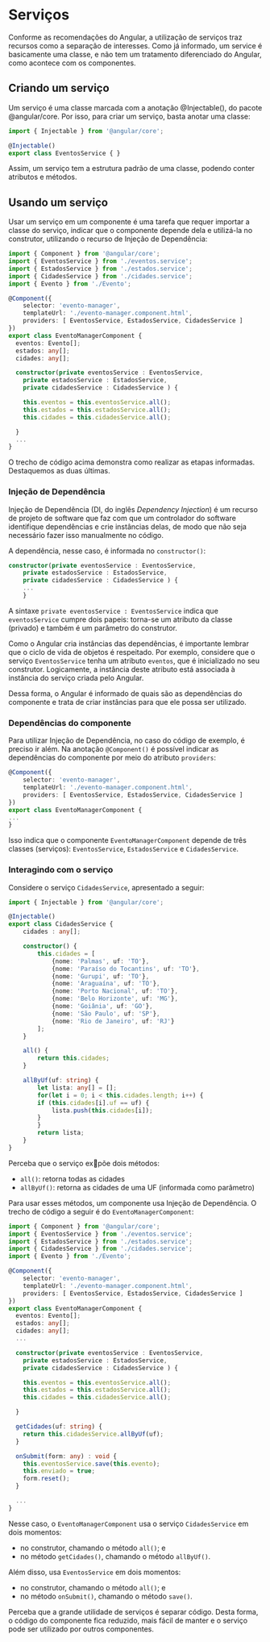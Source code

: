 # Serviços

Conforme as recomendações do Angular, a utilização de serviços traz recursos como a separação de interesses. Como já informado, um service é basicamente uma classe, e não tem um tratamento diferenciado do Angular, como acontece com os componentes.

## Criando um serviço

Um serviço é uma classe marcada com a anotação @Injectable\(\), do pacote @angular/core. Por isso, para criar um serviço, basta anotar uma classe:

```typescript
import { Injectable } from '@angular/core';

@Injectable()
export class EventosService { }
```

Assim, um serviço tem a estrutura padrão de uma classe, podendo conter atributos e métodos.

## Usando um serviço

Usar um serviço em um componente é uma tarefa que requer importar a classe do serviço, indicar que o componente depende dela e utilizá-la no construtor, utilizando o recurso de Injeção de Dependência:

```typescript
import { Component } from '@angular/core';
import { EventosService } from './eventos.service';
import { EstadosService } from './estados.service';
import { CidadesService } from './cidades.service';
import { Evento } from './Evento';

@Component({
    selector: 'evento-manager',
    templateUrl: './evento-manager.component.html',
    providers: [ EventosService, EstadosService, CidadesService ]
})
export class EventoManagerComponent {
  eventos: Evento[];
  estados: any[];
  cidades: any[];

  constructor(private eventosService : EventosService, 
    private estadosService : EstadosService,
    private cidadesService : CidadesService ) {

    this.eventos = this.eventosService.all();
    this.estados = this.estadosService.all();
    this.cidades = this.cidadesService.all();

  }
  ...
}
```

O trecho de código acima demonstra como realizar as etapas informadas. Destaquemos as duas últimas.

### Injeção de Dependência

Injeção de Dependência \(DI, do inglês _Dependency Injection_\) é um recurso de projeto de software que faz com que um controlador do software identifique dependências e crie instâncias delas, de modo que não seja necessário fazer isso manualmente no código.

A dependência, nesse caso, é informada no `constructor()`:

```typescript
constructor(private eventosService : EventosService, 
    private estadosService : EstadosService,
    private cidadesService : CidadesService ) {
    ...
    }
```

A sintaxe `private eventosService : EventosService` indica que `eventosService` cumpre dois papeis: torna-se um atributo da classe \(privado\) e também é um parâmetro do construtor.

Como o Angular cria instâncias das dependências, é importante lembrar que o ciclo de vida de objetos é respeitado. Por exemplo, considere que o serviço `EventosService` tenha um atributo `eventos`, que é inicializado no seu construtor. Logicamente, a instância deste atributo está associada à instância do serviço criada pelo Angular.

Dessa forma, o Angular é informado de quais são as dependências do componente e trata de criar instâncias para que ele possa ser utilizado.

### Dependências do componente

Para utilizar Injeção de Dependência, no caso do código de exemplo, é preciso ir além. Na anotação `@Component()` é possível indicar as dependências do componente por meio do atributo `providers`:

```typescript
@Component({
    selector: 'evento-manager',
    templateUrl: './evento-manager.component.html',
    providers: [ EventosService, EstadosService, CidadesService ]
})
export class EventoManagerComponent {
...
}
```

Isso indica que o componente `EventoManagerComponent` depende de três classes \(serviços\): `EventosService`, `EstadosService` e `CidadesService`.

### Interagindo com o serviço

Considere o serviço `CidadesService`, apresentado a seguir:

```typescript
import { Injectable } from '@angular/core';

@Injectable()
export class CidadesService {
    cidades : any[];

    constructor() {
        this.cidades = [
            {nome: 'Palmas', uf: 'TO'},
            {nome: 'Paraíso do Tocantins', uf: 'TO'},
            {nome: 'Gurupi', uf: 'TO'},
            {nome: 'Araguaína', uf: 'TO'},
            {nome: 'Porto Nacional', uf: 'TO'},
            {nome: 'Belo Horizonte', uf: 'MG'},
            {nome: 'Goiânia', uf: 'GO'},
            {nome: 'São Paulo', uf: 'SP'},
            {nome: 'Rio de Janeiro', uf: 'RJ'}
        ];
    }

    all() {
        return this.cidades;
    }

    allByUf(uf: string) {
        let lista: any[] = [];
        for(let i = 0; i < this.cidades.length; i++) {
        if (this.cidades[i].uf == uf) {
            lista.push(this.cidades[i]);
        }
        }
        return lista;
    }
}
```

Perceba que o serviço expõe dois métodos:

* `all()`: retorna todas as cidades
* `allByUf()`: retorna as cidades de uma UF \(informada como parâmetro\)

Para usar esses métodos, um componente usa Injeção de Dependência. O trecho de código a seguir é do `EventoManagerComponent`:

```typescript
import { Component } from '@angular/core';
import { EventosService } from './eventos.service';
import { EstadosService } from './estados.service';
import { CidadesService } from './cidades.service';
import { Evento } from './Evento';

@Component({
    selector: 'evento-manager',
    templateUrl: './evento-manager.component.html',
    providers: [ EventosService, EstadosService, CidadesService ]
})
export class EventoManagerComponent {
  eventos: Evento[];
  estados: any[];
  cidades: any[];
  ...

  constructor(private eventosService : EventosService, 
    private estadosService : EstadosService,
    private cidadesService : CidadesService ) {

    this.eventos = this.eventosService.all();
    this.estados = this.estadosService.all();
    this.cidades = this.cidadesService.all();

  }

  getCidades(uf: string) {
    return this.cidadesService.allByUf(uf);
  }

  onSubmit(form: any) : void {
    this.eventosService.save(this.evento);
    this.enviado = true;
    form.reset();
  }

  ...
}
```

Nesse caso, o `EventoManagerComponent` usa o serviço `CidadesService` em dois momentos:

* no construtor, chamando o método `all()`; e
* no método `getCidades()`, chamando o método `allByUf()`.

Além disso, usa `EventosService` em dois momentos:

* no construtor, chamando o método `all()`; e
* no método `onSubmit()`, chamando o método `save()`.

Perceba que a grande utilidade de serviços é separar código. Desta forma, o código do componente fica reduzido, mais fácil de manter e o serviço pode ser utilizado por outros componentes.



